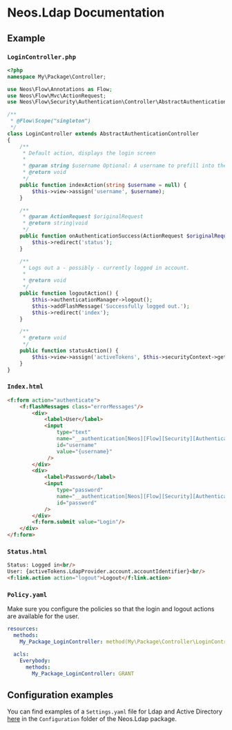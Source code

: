 # Neos.Ldap Documentation

## Example

### `LoginController.php`
```php
<?php
namespace My\Package\Controller;

use Neos\Flow\Annotations as Flow;
use Neos\Flow\Mvc\ActionRequest;
use Neos\Flow\Security\Authentication\Controller\AbstractAuthenticationController;

/**
 * @Flow\Scope("singleton")
 */
class LoginController extends AbstractAuthenticationController
{
    /**
     * Default action, displays the login screen
     *
     * @param string $username Optional: A username to prefill into the username field
     * @return void
     */
    public function indexAction(string $username = null) {
        $this->view->assign('username', $username);
    }

    /**
     * @param ActionRequest $originalRequest
     * @return string|void
     */
    public function onAuthenticationSuccess(ActionRequest $originalRequest = null) {
        $this->redirect('status');
    }

    /**
     * Logs out a - possibly - currently logged in account.
     *
     * @return void
     */
    public function logoutAction() {
        $this->authenticationManager->logout();
        $this->addFlashMessage('Successfully logged out.');
        $this->redirect('index');
    }

    /**
     * @return void
     */
    public function statusAction() {
        $this->view->assign('activeTokens', $this->securityContext->getAuthenticationTokens());
    }
}
```

### `Index.html`
```html
<f:form action="authenticate">
    <f:flashMessages class="errorMessages"/>
        <div>
            <label>User</label>
            <input
                type="text"
                name="__authentication[Neos][Flow][Security][Authentication][Token][UsernamePassword][username]"
                id="username"
                value="{username}"
             />
        </div>
        <div>
            <label>Password</label>
            <input
                type="password"
                name="__authentication[Neos][Flow][Security][Authentication][Token][UsernamePassword][password]"
                id="password"
            />
        </div>
        <f:form.submit value="Login"/>
    </div>
</f:form>
```

### `Status.html`
```html
Status: Logged in<br/>
User: {activeTokens.LdapProvider.account.accountIdentifier}<br/>
<f:link.action action="logout">Logout</f:link.action>
```

### `Policy.yaml`
Make sure you configure the policies so that the login and logout actions are available for the user.
```yaml
resources:
  methods:
    My_Package_LoginController: method(My\Package\Controller\LoginController->(index|status|login|authenticate|logout)Action())

  acls:
    Everybody:
      methods:
        My_Package_LoginController: GRANT
```

## Configuration examples
You can find examples of a ``Settings.yaml`` file for Ldap and Active Directory [here](Configuration/Settings.yaml.example) in the `Configuration` folder of the
Neos.Ldap package.
